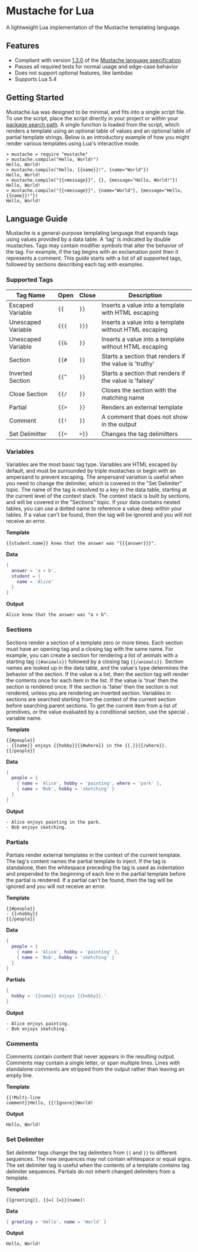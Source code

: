# Mustache for Lua

A lightweight Lua implementation of the Mustache templating language.

## Features

* Compliant with version [1.3.0](https://github.com/mustache/spec/releases/tag/v1.3.0) of the [Mustache language specification](https://github.com/mustache/spec)
* Passes all required tests for normal usage and edge-case behavior
* Does not support optional features, like lambdas
* Supports Lua 5.4

## Getting Started

Mustache.lua was designed to be minimal, and fits into a single script file. To use the script, place the script directly in your project or within your [package search path](https://www.lua.org/manual/5.4/manual.html#pdf-package.path). A single function is loaded from the script, which renders a template using an optional table of values and an optional table of partial template strings. Below is an introductory example of how you might render various templates using Lua's interactive mode.

```Text
> mustache = require "mustache"
> mustache.compile("Hello, World!")
Hello, World!
> mustache.compile("Hello, {{name}}!", {name="World"})
Hello, World!
> mustache.compile("{{>message}}", {}, {message="Hello, World!"})
Hello, World!
> mustache.compile("{{>message}}", {name="World"}, {message="Hello, {{name}}!"})
Hello, World!
```

## Language Guide

Mustache is a general-purpose templating language that expands tags using values provided by a data table. A 'tag' is indicated by double mustaches. Tags may contain modifier symbols that alter the behavior of the tag. For example, if the tag begins with an exclamation point then it represents a comment. This guide starts with a list of all supported tags, followed by sections describing each tag with examples.

### Supported Tags

|Tag Name|Open|Close|Description|
|----|--------|---------|---|
|Escaped Variable|`{{`|`}}`|Inserts a value into a template with HTML escaping|
|Unescaped Variable|`{{{`|`}}}`|Inserts a value into a template without HTML escaping|
|Unescaped Variable|`{{&`|`}}`|Inserts a value into a template without HTML escaping|
|Section|`{{#`|`}}`|Starts a section that renders if the value is 'truthy'|
|Inverted Section|`{{^`|`}}`|Starts a section that renders if the value is 'falsey'|
|Close Section|`{{/`|`}}`|Closes the section with the matching name|
|Partial|`{{>`|`}}`|Renders an external template|
|Comment|`{{!`|`}}`|A comment that does not show in the output|
|Set Delimitter|`{{=`|`=}}`|Changes the tag delimitters|

### Variables

Variables are the most basic tag type. Variables are HTML escaped by default, and must be surrounded by triple mustaches or begin with an ampersand to prevent escaping. The ampersand variation is useful when you need to change the delimiter, which is covered in the "Set Delimiter" topic. The name of the tag is resolved to a key in the data table, starting at the current level of the context stack. The context stack is built by sections, and will be covered in the "Sections" topic. If your data contains nested tables, you can use a dotted name to reference a value deep within your tables. If a value can't be found, then the tag will be ignored and you will not receive an error.

**Template**
```Text
{{student.name}} knew that the answer was "{{{answer}}}".
```

**Data**
```Lua
{
  answer = 'a > b',
  student = {
    name = 'Alice'
  }
}
```

**Output**
```Text
Alice knew that the answer was "a > b".
```

### Sections

Sections render a section of a template zero or more times. Each section must have an opening tag and a closing tag with the same name. For example, you can create a section for rendering a list of animals with a starting tag `{{#animals}}` followed by a closing tag `{{/animals}}`. Section names are looked up in the data table, and the value's type determines the behavior of the section. If the value is a list, then the section tag will render the contents once for each item in the list. If the value is 'true' then the section is rendered once. If the section is 'false' then the section is not rendered, unless you are rendering an inverted section. Variables in sections are searched starting from the context of the current section before searching parent sections. To get the current item from a list of primitives, or the value evaluated by a conditional section, use the special `.` variable name.

**Template**
```Text
{{#people}}
- {{name}} enjoys {{hobby}}{{#where}} in the {{.}}{{/where}}.
{{/people}}
```

**Data**
```Lua
{
  people = {
    { name = 'Alice', hobby = 'painting', where = 'park' },
    { name = 'Bob', hobby = 'sketching' }
  }
}
```

**Output**
```Text
- Alice enjoys painting in the park.
- Bob enjoys sketching.
```

### Partials

Partials render external templates in the context of the current template. The tag's content names the partial template to inject. If the tag is standalone, then the whitespace preceding the tag is used as indentation and prepended to the beginning of each line in the partial template before the partial is rendered. If a partial can't be found, then the tag will be ignored and you will not receive an error.

**Template**
```Text
{{#people}}
- {{>hobby}}
{{/people}}
```

**Data**
```Lua
{
  people = {
    { name = 'Alice', hobby = 'painting' },
    { name = 'Bob', hobby = 'sketching' }
  }
}
```

**Partials**
```Lua
{
  hobby = '{{name}} enjoys {{hobby}}.'
}
```

**Output**
```Text
- Alice enjoys painting.
- Bob enjoys sketching.
```

### Comments

Comments contain content that never appears in the resulting output. Comments may contain a single letter, or span multiple lines. Lines with standalone comments are stripped from the output rather than leaving an empty line.

**Template**
```Text
{{!Multi-line
comment}}Hello, {{!Ignore}}World!
```

**Output**
```Text
Hello, World!
```

### Set Delimiter

Set delimiter tags change the tag delimiters from `{{` and `}}` to different sequences. The new sequences may not contain whitespace or equal signs. The set delimiter tag is useful when the contents of a template contains tag delimiter sequences. Partials do not inherit changed delimiters from a template.

**Template**
```Text
{{greeting}}, {{=[ ]=}}[name]!
```

**Data**
```Lua
{ greeting = 'Hello', name = 'World' }
```

**Output**
```Text
Hello, World!
```
